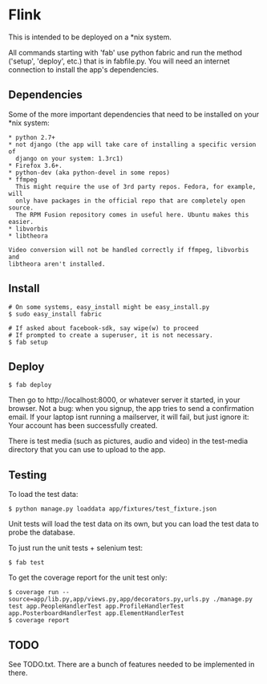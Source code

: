 # Flink

This is intended to be deployed on a *nix system.

All commands starting with 'fab' use python fabric and run the method
('setup', 'deploy', etc.) that is in fabfile.py. You will need an internet
connection to install the app's dependencies.

## Dependencies

Some of the more important dependencies that need to be installed on your *nix system:

    * python 2.7+
    * not django (the app will take care of installing a specific version of 
      django on your system: 1.3rc1)
    * Firefox 3.6+.
    * python-dev (aka python-devel in some repos) 
    * ffmpeg
      This might require the use of 3rd party repos. Fedora, for example, will
      only have packages in the official repo that are completely open source.
      The RPM Fusion repository comes in useful here. Ubuntu makes this easier.
    * libvorbis
    * libtheora
    
    Video conversion will not be handled correctly if ffmpeg, libvorbis and
    libtheora aren't installed. 

## Install

    # On some systems, easy_install might be easy_install.py
    $ sudo easy_install fabric
    
    # If asked about facebook-sdk, say wipe(w) to proceed
    # If prompted to create a superuser, it is not necessary.
    $ fab setup

## Deploy

    $ fab deploy

Then go to http://localhost:8000, or whatever server it started, in your browser.
Not a bug: when you signup, the app tries to send a confirmation email.
If your laptop isnt running a mailserver, it will fail, but just ignore it:
Your account has been successfully created.

There is test media (such as pictures, audio and video) in the test-media directory
that you can use to upload to the app.

## Testing

To load the test data:
    
    $ python manage.py loaddata app/fixtures/test_fixture.json 

Unit tests will load the test data on its own, but you can load the test data to probe the database.

To just run the unit tests + selenium test:
    
    $ fab test
    
To get the coverage report for the unit test only:

	$ coverage run --source=app/lib.py,app/views.py,app/decorators.py,urls.py ./manage.py test app.PeopleHandlerTest app.ProfileHandlerTest app.PosterboardHandlerTest app.ElementHandlerTest
	$ coverage report
	 
## TODO

See TODO.txt. There are a bunch of features needed to be implemented in there.
